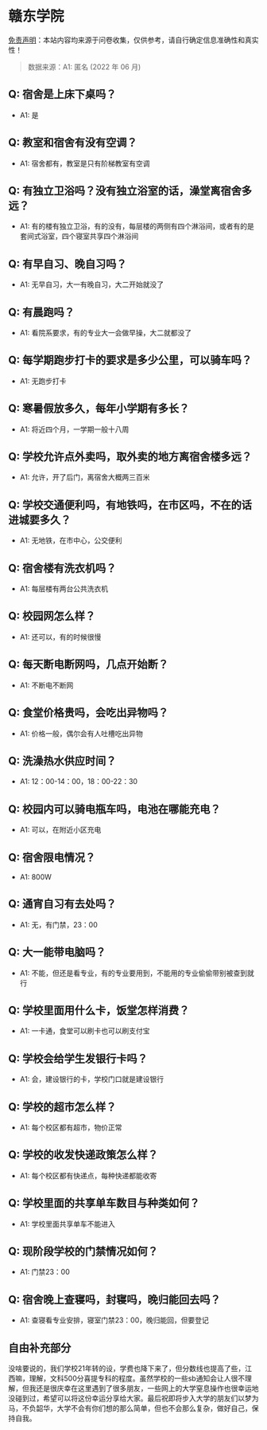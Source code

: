# 赣东学院

[免责声明](https://colleges.chat/#_3)：本站内容均来源于问卷收集，仅供参考，请自行确定信息准确性和真实性！

> 数据来源：A1: 匿名 (2022 年 06 月)

## Q: 宿舍是上床下桌吗？

- A1: 是

## Q: 教室和宿舍有没有空调？

- A1: 宿舍都有，教室是只有阶梯教室有空调

## Q: 有独立卫浴吗？没有独立浴室的话，澡堂离宿舍多远？

- A1: 有的楼有独立卫浴，有的没有，每层楼的两侧有四个淋浴间，或者有的是套间式浴室，四个寝室共享四个淋浴间

## Q: 有早自习、晚自习吗？

- A1: 无早自习，大一有晚自习，大二开始就没了

## Q: 有晨跑吗？

- A1: 看院系要求，有的专业大一会做早操，大二就都没了

## Q: 每学期跑步打卡的要求是多少公里，可以骑车吗？

- A1: 无跑步打卡

## Q: 寒暑假放多久，每年小学期有多长？

- A1: 将近四个月，一学期一般十八周

## Q: 学校允许点外卖吗，取外卖的地方离宿舍楼多远？

- A1: 允许，开了后门，离宿舍大概两三百米

## Q: 学校交通便利吗，有地铁吗，在市区吗，不在的话进城要多久？

- A1: 无地铁，在市中心，公交便利

## Q: 宿舍楼有洗衣机吗？

- A1: 每层楼有两台公共洗衣机

## Q: 校园网怎么样？

- A1: 还可以，有的时候很慢

## Q: 每天断电断网吗，几点开始断？

- A1: 不断电不断网

## Q: 食堂价格贵吗，会吃出异物吗？

- A1: 价格一般，偶尔会有人吐槽吃出异物

## Q: 洗澡热水供应时间？

- A1: 12：00-14：00，18：00-22：30

## Q: 校园内可以骑电瓶车吗，电池在哪能充电？

- A1: 可以，在附近小区充电

## Q: 宿舍限电情况？

- A1: 800W

## Q: 通宵自习有去处吗？

- A1: 无，有门禁，23：00

## Q: 大一能带电脑吗？

- A1: 不能，但还是看专业，有的专业要用到，不能用的专业偷偷带别被查到就行

## Q: 学校里面用什么卡，饭堂怎样消费？

- A1: 一卡通，食堂可以刷卡也可以刷支付宝

## Q: 学校会给学生发银行卡吗？

- A1: 会，建设银行的卡，学校门口就是建设银行

## Q: 学校的超市怎么样？

- A1: 每个校区都有超市，物价正常

## Q: 学校的收发快递政策怎么样？

- A1: 每个校区都有快递点，每种快递都能收寄

## Q: 学校里面的共享单车数目与种类如何？

- A1: 学校里面共享单车不能进入

## Q: 现阶段学校的门禁情况如何？

- A1: 门禁23：00

## Q: 宿舍晚上查寝吗，封寝吗，晚归能回去吗？

- A1: 查寝看专业安排，寝室门禁23：00，晚归能回，但要登记

## 自由补充部分

没啥要说的，我们学校21年转的设，学费也降下来了，但分数线也提高了些，江西嘛，理解，文科500分喜提专科的程度。虽然学校的一些sb通知会让人很不理解，但我还是很庆幸在这里遇到了很多朋友，一些网上的大学窒息操作也很幸运地没碰到过，希望可以将这份幸运分享给大家。最后祝即将步入大学的朋友们以梦为马，不负韶华，大学不会有你们想的那么简单，但也不会那么复杂，做好自己，保持自我。